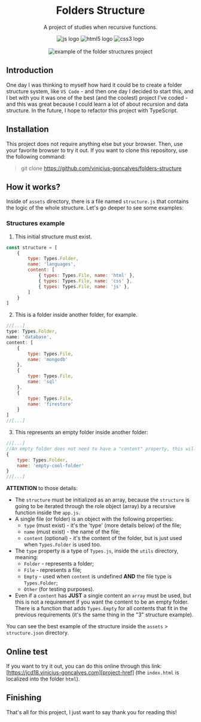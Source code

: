 <h1 align="center">Folders Structure</h1>
<p align="center">A project of studies when  recursive functions.</p>

<div align="center">
	<img alt="js logo" src="https://img.shields.io/badge/JavaScript-323330?style=for-the-badge&logo=javascript&logoColor=F7DF1E">
	<img alt="html5 logo" src="https://img.shields.io/badge/HTML%205-323330?style=for-the-badge&logo=html5">
	<img alt="css3 logo" src="https://img.shields.io/badge/CSS3-323330?style=for-the-badge&logo=css3&logoColor=007ACC">
</div>

<br/>

<div align="center">
	<img alt="example of the folder structures project" title="Screenshot of the project" src="https://live.staticflickr.com/65535/53332786946_df7940de20_c.jpg" />
</div>

## Introduction
One day I was thinking to myself how hard it could be to create a folder structure system, like ```VS Code``` - and then one day I decided to start this, and I bet with you it was one of the best (and the coolest) project I've coded - and this was great because I could learn a lot of about recursion and data structure. In the future, I hope to refactor this project with TypeScript.

## Installation
This project does not require anything else but your browser. Then, use your favorite browser to try it out. If you want to clone this repository, use the following command:

> git clone https://github.com/vinicius-goncalves/folders-structure

## How it works?
Inside of ```assets``` directory, there is a file named ```structure.js``` that contains the logic of the whole structure. Let's go deeper to see some examples:

### Structures example
1. This initial structure must exist.
```js
const structure = [
    {
        type: Types.Folder,
        name: 'languages',
        content: [
            { types: Types.File, name: 'html' },
            { types: Types.File, name: 'css' },
            { types: Types.File, name: 'js' },
        ]
    }
]
```

2. This is a folder inside another folder, for example.
```js
//[...]
type: Types.Folder,
name: 'database',
content: [
	{
		type: Types.File,
		name: 'mongodb'
	},
	{
		type: Types.File,
		name: 'sql'
	},
	{
		type: Types.File,
		name: 'firestore'
	}
]
//[...]
```

3. This represents an empty folder inside another folder:
```js
//[...]
//An empty folder does not need to have a "content" property, this will be defined automatically.
{
	type: Types.Folder,
	name: 'empty-cool-folder'
}
//[...]
```

**ATTENTION** to those details:

- The ```structure``` must be initialized as an array, because the ```structure``` is going to be iterated through the role object (array) by a recursive function inside the ```app.js```.
- A single file (or folder) is an object with the following properties:
	- ```type``` (must exist) - it's the 'type' (more details below) of the file;
 	- ```name``` (must exist) - the name of the file;
 	- ```content``` (optional) - it's the content of the folder, but is just used when ```Types.Folder``` is used too.
- The ```type``` property is a type of ```Types.js```, inside the ```utils``` directory, meaning:
  	- ```Folder``` - represents a folder;
  	- ```File``` - represents a file;
  	- ```Empty``` - used when ```content``` is undefined **AND** the file type is ```Types.Folder```;
  	- ```Other``` (for testing purposes).
- Even if a ```content``` has **JUST** a single content an ```array``` must be used, but this is not a requirement if you want the content to be an empty folder. There is a function that adds ```Types.Empty``` for all contents that fit in the previous requirements (it's the same thing in the "3" structure example).

You can see the best example of the structure inside the ```assets``` > ```structure.json``` directory.

## Online test
If you want to try it out, you can do this online through this link: [https://jcd18.vinicius-goncalves.com][project-href] (the `index.html` is localized into the folder ```html```).

## Finishing

That's all for this project, I just want to say thank you for reading this!

[comment]: #badges
  [js-badge]: <https://img.shields.io/badge/JavaScript-323330?style=for-the-badge&logo=javascript&logoColor=F7DF1E> "JavaScript Logo"
  [html-badge]: <https://img.shields.io/badge/HTML%205-323330?style=for-the-badge&logo=html5> "HTML"
  [css-badge]: <https://img.shields.io/badge/CSS3-323330?style=for-the-badge&logo=css3&logoColor=007ACC> "CSS"
[comment]: #badges

[comment]: #links
  [project-href]: <https://jc1d8.vinicius-goncalves.com/html/index.html> "Folders Structure"
  [image-href]: <https://drive.google.com/file/d/16wlcPI1dxQkDEnBTYolRh32gKRAKLK7x/view?usp=sharing> "Image"
[comment]: #links
